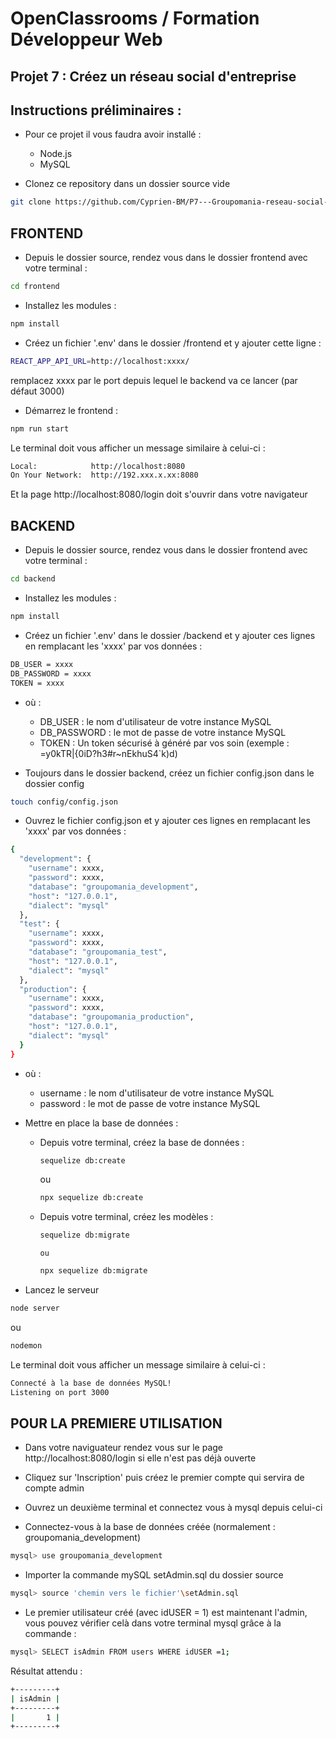 # OpenClassrooms / Formation Développeur Web

## Projet 7 : Créez un réseau social d'entreprise

## Instructions préliminaires : 

* Pour ce projet il vous faudra avoir installé :
  * Node.js
  * MySQL 

* Clonez ce repository dans un dossier source vide

```bash
git clone https://github.com/Cyprien-BM/P7---Groupomania-reseau-social-d-entreprise.git
```

## FRONTEND

* Depuis le dossier source, rendez vous dans le dossier frontend avec votre terminal :
```bash
cd frontend
```

* Installez les modules :
```bash
npm install
```

* Créez un fichier '.env' dans le dossier /frontend et y ajouter cette ligne :
```bash
REACT_APP_API_URL=http://localhost:xxxx/
```
  remplacez xxxx par le port depuis lequel le backend va ce lancer (par défaut 3000)

* Démarrez le frontend :
```bash
npm run start
```

Le terminal doit vous afficher un message similaire à celui-ci :

```bash
Local:            http://localhost:8080        
On Your Network:  http://192.xxx.x.xx:8080
```

Et la page http://localhost:8080/login doit s'ouvrir dans votre navigateur

## BACKEND

* Depuis le dossier source, rendez vous dans le dossier frontend avec votre terminal :
```bash
cd backend
```

* Installez les modules :
```bash
npm install
```

* Créez un fichier '.env' dans le dossier /backend et y ajouter ces lignes en remplacant les 'xxxx' par vos données :
```bash
DB_USER = xxxx
DB_PASSWORD = xxxx
TOKEN = xxxx
```
* où :
  * DB_USER : le nom d'utilisateur de votre instance MySQL
  * DB_PASSWORD : le mot de passe de votre instance MySQL
  * TOKEN : Un token sécurisé à généré par vos soin (exemple : =y0kTR|{0iD?h3#r~nEkhuS4`k)d)



* Toujours dans le dossier backend, créez un fichier config.json dans le dossier config
```bash
touch config/config.json
```

* Ouvrez le fichier config.json et y ajouter ces lignes en remplacant les 'xxxx' par vos données :
```bash
{
  "development": {
    "username": xxxx,
    "password": xxxx,
    "database": "groupomania_development",
    "host": "127.0.0.1",
    "dialect": "mysql"
  },
  "test": {
    "username": xxxx,
    "password": xxxx,
    "database": "groupomania_test",
    "host": "127.0.0.1",
    "dialect": "mysql"
  },
  "production": {
    "username": xxxx,
    "password": xxxx,
    "database": "groupomania_production",
    "host": "127.0.0.1",
    "dialect": "mysql"
  }
}
```
* où :
  * username : le nom d'utilisateur de votre instance MySQL
  * password : le mot de passe de votre instance MySQL




* Mettre en place la base de données :
  
  * Depuis votre terminal, créez la base de données :
    ```bash
    sequelize db:create
    ```
    ou
    ```bash
    npx sequelize db:create
    ```


  * Depuis votre terminal, créez les modèles :
    ```bash
    sequelize db:migrate
    ```
        ou
    ```bash
    npx sequelize db:migrate
    ```

* Lancez le serveur
```bash
node server
```
ou
```bash
nodemon
```

Le terminal doit vous afficher un message similaire à celui-ci :

```bash
Connecté à la base de données MySQL!
Listening on port 3000
```

## POUR LA PREMIERE UTILISATION

* Dans votre naviguateur rendez vous sur le page http://localhost:8080/login si elle n'est pas déjà ouverte

* Cliquez sur 'Inscription' puis créez le premier compte qui servira de compte admin

* Ouvrez un deuxième terminal et connectez vous à mysql depuis celui-ci

* Connectez-vous à la base de données créée (normalement : groupomania_development)
```bash
mysql> use groupomania_development
```
* Importer la commande mySQL setAdmin.sql du dossier source
```bash
mysql> source 'chemin vers le fichier'\setAdmin.sql
```

* Le premier utilisateur créé (avec idUSER = 1) est maintenant l'admin, vous pouvez vérifier celà dans votre terminal mysql grâce à la commande :
```bash
mysql> SELECT isAdmin FROM users WHERE idUSER =1;
```

Résultat attendu :
```bash
+---------+
| isAdmin |
+---------+
|       1 |
+---------+
```